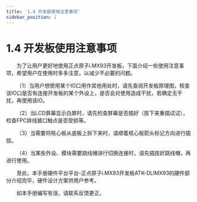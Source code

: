 ```yaml
---
title: '1.4 开发板使用注意事项'
sidebar_position: 1
---
```


# 1.4 开发板使用注意事项

&emsp;&emsp;为了让用户更好地使用正点原子i.MX93开发板，下面介绍一些使用注意事项，希望用户在使用时多多注意，以减少不必要的问题。

&emsp;&emsp;（1）当用户想使用某个IO口用作其他用处时，请先查阅开发板原理图，核查该IO口是否有连接开发板的某个外设上，是否会对使用造成干扰，若确定无干扰，再使用该IO。

&emsp;&emsp;（2）当LCD屏幕显示白屏时，请先检查屏幕是否插好（拔下来重插试试），检查FPC排线接口触点是否受损等。

&emsp;&emsp;（3）当需要将核心板从底板上拆下来时，请顺着核心板箭头标记方向进行插拔。

&emsp;&emsp;（4）当某些外设、模块需要跳线帽进行切换连接时，请先插拔好跳线帽，再进行使用。

&emsp;&emsp;至此，本手册硬件平台平台-正点原子i.MX93开发板ATK-DLIMX93的硬件部分介绍完毕，硬件设计方案供用户参考。

&emsp;&emsp;如本手册编写有误，请联系反馈更正。
